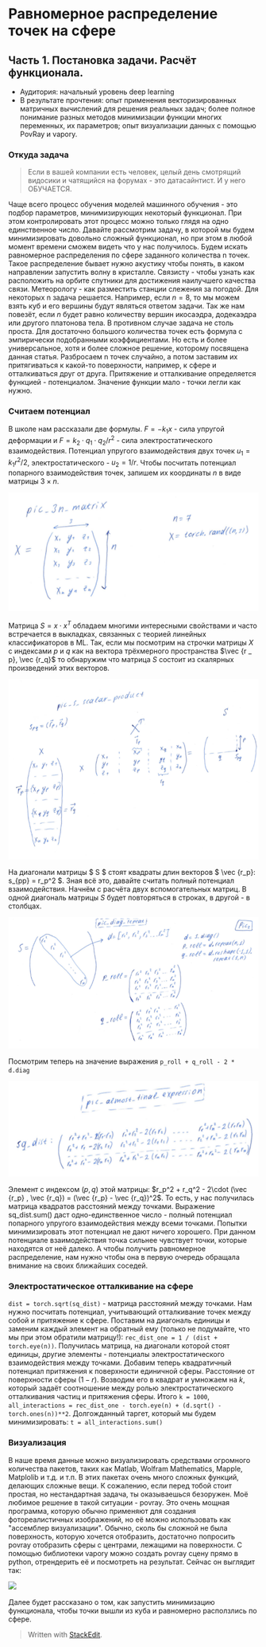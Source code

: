 # Равномерное распределение точек на сфере #

## Часть 1. Постановка задачи. Расчёт функционала. ##

* Аудитория: начальный уровень deep learning
* В результате прочтения: опыт применения векторизированных матричных вычислений для решения реальных задач; более полное понимание разных методов минимизации функции многих переменных, их параметров; опыт визуализации данных с помощью PovRay и vapory.

### Откуда задача ###

> Если в вашей компании есть человек, целый день смотрящий видосики и чатящийся на форумах - это датасайнтист. И у него ОБУЧАЕТСЯ.

Чаще всего процесс обучения моделей машинного обучения - это подбор параметров, минимизирующих некоторый функционал. При этом контролировать этот процесс можно только глядя на одно единственное число. Давайте рассмотрим задачу, в которой мы будем минимизировать довольно сложный функционал, но при этом в любой момент времени сможем видеть что у нас получилось. Будем искать равномерное распределения по сфере заданного количества n точек. Такое распределение бывает нужно акустику чтобы понять, в каком направлении запустить волну в кристалле. Связисту - чтобы узнать как расположить на орбите спутники для достижения наилучшего качества связи. Метеорологу - как разместить станции слежения за погодой.
Для некоторых n задача решается. Например, если $n=8$, то мы можем взять куб и его вершины будут являться ответом задачи. Так же нам повезёт, если $n$ будет равно количеству вершин икосаэдра, додекаэдра или другого платонова тела. В противном случае задача не столь проста.
Для достаточно большого количества точек есть формула с эмпирически подобранными коэффициентами. Но есть и более универсальное, хотя и более сложное решение, которому посвящена данная статья. Разбросаем n точек случайно, а потом заставим их притягиваться к какой-то поверхности, например, к сфере и отталкиваться друг от друга. Притяжение и отталкивание определяется функцией - потенциалом. Значение функции мало - точки легли как нужно.

### Считаем потенциал ###

В школе нам рассказали две формулы. $F = -k_1x$ - сила упругой деформации и $F = k_2 \cdot q_1 \cdot q_2 / r^2$ - сила электростатического взаимодействия. Потенциал упругого взаимодействия двух точек $u_1 = k_1 r^2 / 2$, электростатического - $u_2 = 1 / r$.
Чтобы посчитать потенциал попарного взаимодействия точек, запишем их координаты $n$ в виде матрицы $3\times n$.

![](pic_3n_matrix.png)

Матрица $S = x \cdot x^T$ обладаем многими интересными свойствами и часто встречается в выкладках, связанных с теорией линейных классификаторов в ML. Так, если мы посмотрим на строчки матрицы $X$ с индексами $p$ и $q$ как на вектора трёхмерного пространства $\vec {r _ p}, \vec {r_q}$ то обнаружим что матрица $S$ состоит из скалярных произведений этих векторов.

![](pic_s_scalar_product.png)

На диагонали матрицы $ S $ стоят квадраты длин векторов $ \vec {r_p}: s_{pp} = r_p^2 $. Зная всё это, давайте считать полный потенциал взаимодействия. Начнём с расчёта двух вспомогательных матриц. В одной диагональ матрицы $S$ будет повторяться в строках, в другой - в столбцах.

![](pic_diag_repeat.png)

Посмотрим теперь на значение выражения `p_roll + q_roll - 2 * d.diag`

![](pic_almost_final_expression.png)

Элемент с индексом $(p, q)$ этой матрицы: $r_p^2 + r_q^2 - 2\cdot (\vec {r_p} , \vec {r_q}) = (\vec {r_p} - \vec {r_q})^2$. То есть, у нас получилась матрица квадратов расстояний между точками. Выражение sq_dist.sum() даст одно-единственное число - полный потенциал попарного упругого взаимодействия между всеми точками. Попытки минимизировать этот потенциал не дают ничего хорошего. При данном потенциале взаимодействия точка сильнее чувствует точки, которые находятся от неё далеко. А чтобы получить равномерное распределение, нам нужно чтобы она в первую очередь обращала внимание на своих ближайших соседей.

### Электростатическое отталкивание на сфере ###

`dist = torch.sqrt(sq_dist)` - матрица расстояний между точками. Нам нужно посчитать потенциал, учитывающий отталкивание точек между собой и притяжение к сфере. Поставим на диагональ единицы и заменим каждый элемент на обратный ему (только не подумайте, что мы при этом обратили матрицу!): `rec_dist_one = 1 / (dist + torch.eye(n))`. Получилась матрица, на диагонали которой стоят единицы, другие элементы - потенциалы электростатического взаимодействия между точками.
Добавим теперь квадратичный потенциал притяжения к поверхности единичной сферы. Расстояние от поверхности сферы $(1 - r)$. Возводим его в квадрат и умножаем на $k$, который задаёт соотношение между ролью электростатического отталкивания частиц и притяжения сферы. Итого `k = 1000`, `all_interactions = rec_dist_one - torch.eye(n) + (d.sqrt() - torch.ones(n))**2`. Долгожданный таргет, который мы будем минимизировать: `t = all_interactions.sum()`


### Визуализация ###

В наше время данные можно визуализировать средствами огромного количества пакетов, таких как Matlab, Wolfram Mathematics, Mapple, Matplolib и т.д. и т.п. В этих пакетах очень много сложных функций, делающих сложные вещи. К сожалению, если перед тобой стоит простая, но нестандартная задача, ты оказываешься безоружен. Моё любимое решение в такой ситуации - povray. Это очень мощная программа, которую обычно применяют для создания фотореалистичных изображений, но её можно использовать как "ассемблер визуализации". Обычно, сколь бы сложной не была поверхность, которую хочется отобразить, достаточно попросить povray отобразить сферы с центрами, лежащими на поверхности.
С помощью библиотеки vapory можно создать povray сцену прямо в python, отрендерить её и посмотреть на результат. Сейчас он выглядит так:

![](pic_points_in_cube.gif)

Далее будет рассказано о том, как запустить минимизацию функционала, чтобы точки вышли из куба и равномерно расползлись по сфере.





> Written with [StackEdit](https://stackedit.io/).

